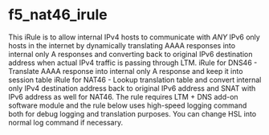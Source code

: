f5_nat46_irule
==============

This iRule is to allow internal IPv4 hosts to communicate with *ANY* IPv6 only hosts in the internet by dynamically translating AAAA responses into internal only A responses and converting back to original IPv6 destination address when actual IPv4 traffic is passing through LTM.  iRule for DNS46 - Translate AAAA response into internal only A response and keep it into session table iRule for NAT46 - Lookup translation table and convert internal only IPv4 destination address back to original IPv6 address and SNAT with IPv6 address as well for NAT46.  The rule requires LTM + DNS add-on software module and the rule below uses high-speed logging command both for debug logging and translation purposes. You can change HSL into normal log command if necessary.